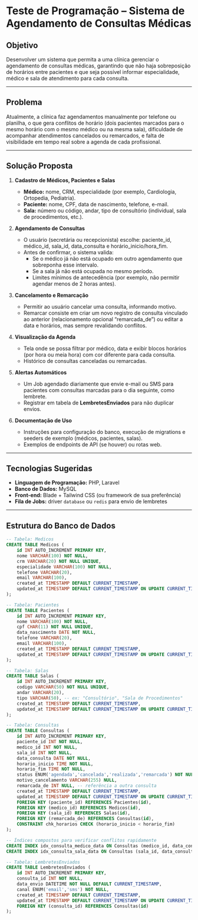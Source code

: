 # Teste de Programação – Sistema de Agendamento de Consultas Médicas

## Objetivo  
Desenvolver um sistema que permita a uma clínica gerenciar o agendamento de consultas médicas, garantindo que não haja sobreposição de horários entre pacientes e que seja possível informar especialidade, médico e sala de atendimento para cada consulta.

---

## Problema  
Atualmente, a clínica faz agendamentos manualmente por telefone ou planilha, o que gera conflitos de horário (dois pacientes marcados para o mesmo horário com o mesmo médico ou na mesma sala), dificuldade de acompanhar atendimentos cancelados ou remarcados, e falta de visibilidade em tempo real sobre a agenda de cada profissional.

---

## Solução Proposta  
1. **Cadastro de Médicos, Pacientes e Salas**  
   - **Médico:** nome, CRM, especialidade (por exemplo, Cardiologia, Ortopedia, Pediatria).  
   - **Paciente:** nome, CPF, data de nascimento, telefone, e-mail.  
   - **Sala:** número ou código, andar, tipo de consultório (individual, sala de procedimentos, etc.).

2. **Agendamento de Consultas**  
   - O usuário (secretária ou recepcionista) escolhe: paciente_id, médico_id, sala_id, data_consulta e horário_inicio/hora_fim.  
   - Antes de confirmar, o sistema valida:  
     - Se o médico já não está ocupado em outro agendamento que sobreponha esse intervalo.  
     - Se a sala já não está ocupada no mesmo período.  
     - Limites mínimos de antecedência (por exemplo, não permitir agendar menos de 2 horas antes).

3. **Cancelamento e Remarcação**  
   - Permitir ao usuário cancelar uma consulta, informando motivo.  
   - Remarcar consiste em criar um novo registro de consulta vinculado ao anterior (relacionamento opcional “remarcada_de”) ou editar a data e horários, mas sempre revalidando conflitos.

4. **Visualização da Agenda**  
   - Tela onde se possa filtrar por médico, data e exibir blocos horários (por hora ou meia hora) com cor diferente para cada consulta.  
   - Histórico de consultas canceladas ou remarcadas.

5. **Alertas Automáticos**  
   - Um Job agendado diariamente que envie e-mail ou SMS para pacientes com consultas marcadas para o dia seguinte, como lembrete.  
   - Registrar em tabela de **LembretesEnviados** para não duplicar envios.

6. **Documentação de Uso**  
   - Instruções para configuração do banco, execução de migrations e seeders de exemplo (médicos, pacientes, salas).  
   - Exemplos de endpoints de API (se houver) ou rotas web.

---

## Tecnologias Sugeridas  
- **Linguagem de Programação:** PHP, Laravel  
- **Banco de Dados:** MySQL  
- **Front-end:** Blade + Tailwind CSS (ou framework de sua preferência)  
- **Fila de Jobs:** driver `database` ou `redis` para envio de lembretes  

---

## Estrutura do Banco de Dados  

```sql
-- Tabela: Medicos
CREATE TABLE Medicos (
    id INT AUTO_INCREMENT PRIMARY KEY,
    nome VARCHAR(100) NOT NULL,
    crm VARCHAR(20) NOT NULL UNIQUE,
    especialidade VARCHAR(100) NOT NULL,
    telefone VARCHAR(20),
    email VARCHAR(100),
    created_at TIMESTAMP DEFAULT CURRENT_TIMESTAMP,
    updated_at TIMESTAMP DEFAULT CURRENT_TIMESTAMP ON UPDATE CURRENT_TIMESTAMP
);

-- Tabela: Pacientes
CREATE TABLE Pacientes (
    id INT AUTO_INCREMENT PRIMARY KEY,
    nome VARCHAR(100) NOT NULL,
    cpf CHAR(11) NOT NULL UNIQUE,
    data_nascimento DATE NOT NULL,
    telefone VARCHAR(20),
    email VARCHAR(100),
    created_at TIMESTAMP DEFAULT CURRENT_TIMESTAMP,
    updated_at TIMESTAMP DEFAULT CURRENT_TIMESTAMP ON UPDATE CURRENT_TIMESTAMP
);

-- Tabela: Salas
CREATE TABLE Salas (
    id INT AUTO_INCREMENT PRIMARY KEY,
    codigo VARCHAR(50) NOT NULL UNIQUE,
    andar VARCHAR(20),
    tipo VARCHAR(50), -- ex: "Consultório", "Sala de Procedimentos"
    created_at TIMESTAMP DEFAULT CURRENT_TIMESTAMP,
    updated_at TIMESTAMP DEFAULT CURRENT_TIMESTAMP ON UPDATE CURRENT_TIMESTAMP
);

-- Tabela: Consultas
CREATE TABLE Consultas (
    id INT AUTO_INCREMENT PRIMARY KEY,
    paciente_id INT NOT NULL,
    medico_id INT NOT NULL,
    sala_id INT NOT NULL,
    data_consulta DATE NOT NULL,
    horario_inicio TIME NOT NULL,
    horario_fim TIME NOT NULL,
    status ENUM('agendada','cancelada','realizada','remarcada') NOT NULL DEFAULT 'agendada',
    motivo_cancelamento VARCHAR(255) NULL,
    remarcada_de INT NULL, -- referência a outra consulta
    created_at TIMESTAMP DEFAULT CURRENT_TIMESTAMP,
    updated_at TIMESTAMP DEFAULT CURRENT_TIMESTAMP ON UPDATE CURRENT_TIMESTAMP,
    FOREIGN KEY (paciente_id) REFERENCES Pacientes(id),
    FOREIGN KEY (medico_id) REFERENCES Medicos(id),
    FOREIGN KEY (sala_id) REFERENCES Salas(id),
    FOREIGN KEY (remarcada_de) REFERENCES Consultas(id),
    CONSTRAINT chk_horarios CHECK (horario_inicio < horario_fim)
);

-- Índices compostos para verificar conflitos rapidamente
CREATE INDEX idx_consulta_medico_data ON Consultas (medico_id, data_consulta);
CREATE INDEX idx_consulta_sala_data ON Consultas (sala_id, data_consulta);

-- Tabela: LembretesEnviados
CREATE TABLE LembretesEnviados (
    id INT AUTO_INCREMENT PRIMARY KEY,
    consulta_id INT NOT NULL,
    data_envio DATETIME NOT NULL DEFAULT CURRENT_TIMESTAMP,
    canal ENUM('email','sms') NOT NULL,
    created_at TIMESTAMP DEFAULT CURRENT_TIMESTAMP,
    updated_at TIMESTAMP DEFAULT CURRENT_TIMESTAMP ON UPDATE CURRENT_TIMESTAMP,
    FOREIGN KEY (consulta_id) REFERENCES Consultas(id)
);
```